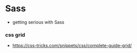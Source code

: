 # Sass

- getting serious with Sass


### css grid
- https://css-tricks.com/snippets/css/complete-guide-grid/
